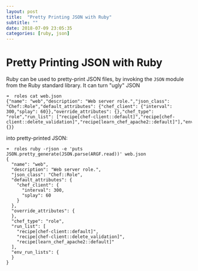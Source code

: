 ```yaml
---
layout: post
title:  "Pretty Printing JSON with Ruby"
subtitle: ""
date: 2018-07-09 23:05:35
categories: [ruby, json]
---
```


# Pretty Printing JSON with Ruby

Ruby can be used to pretty-print JSON files, by invoking the `JSON` module from the Ruby standard library. It can turn "ugly" JSON

```shell
➜  roles cat web.json
{"name": "web","description": "Web server role.","json_class": "Chef::Role","default_attributes": {"chef_client": {"interval": 300,"splay": 60}},"override_attributes": {},"chef_type": "role","run_list": ["recipe[chef-client::default]","recipe[chef-client::delete_validation]","recipe[learn_chef_apache2::default]"],"env_run_lists": {}}
```

into pretty-printed JSON:

```shell
➜  roles ruby -rjson -e 'puts JSON.pretty_generate(JSON.parse(ARGF.read))' web.json
{
  "name": "web",
  "description": "Web server role.",
  "json_class": "Chef::Role",
  "default_attributes": {
    "chef_client": {
      "interval": 300,
      "splay": 60
    }
  },
  "override_attributes": {
  },
  "chef_type": "role",
  "run_list": [
    "recipe[chef-client::default]",
    "recipe[chef-client::delete_validation]",
    "recipe[learn_chef_apache2::default]"
  ],
  "env_run_lists": {
  }
}
```